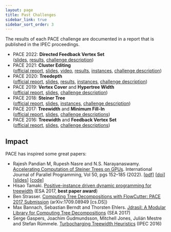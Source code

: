 ```yaml
---
layout: page
title: Past Challenges
sidebar_link: true
sidebar_sort_order: 3
---
```


The results of each PACE challenge are documented in a report that is published in the IPEC proceedings.
- PACE 2022: **Directed Feedback Vertex Set**<br/>
  ([slides](/2022/PACE22-slides.pdf),
  [results](/2022/results/),
  [challenge description](/2022/))
- PACE 2021: **Cluster Editing**<br/>
  ([official report](/2021/pace21-report.pdf),
  [slides](/2021/pace2021-award-ceremony.pdf),
  [video](https://fpt.akt.tu-berlin.de/pace2021/pace-award-recording.mp4),
  [results](/2021/results/), 
  [instances](https://github.com/PACE-challenge/Cluster-Editing-PACE-2021-instances), 
  [challenge description](/2021/))
- PACE 2020: **Treedepth**<br/>
  ([official report](https://doi.org/10.4230/LIPIcs.IPEC.2020.37),
  [slides](/2020/slides.pdf),
  [results](/2020/results/), 
  [instances](https://github.com/lkowalik/Treedepth-PACE-2020-instances), 
  [challenge description](/2020/))
- PACE 2019: **Vertex Cover** and **Hypertree Width**<br/>
  ([official report](https://doi.org/10.4230/LIPIcs.IPEC.2019.25),
  [slides](/files/PACE19-slides.pdf),
  [challenge description](/2019/))
- PACE 2018: **Steiner Tree**<br/>
  ([official report](https://doi.org/10.4230/LIPIcs.IPEC.2018.26),
  [slides](/files/PACE18-slides.pdf),
  [instances](https://github.com/PACE-challenge/SteinerTree-PACE-2018-instances),
  [challenge description](/2018/))
- PACE 2017: **Treewidth** and **Minimum Fill-In**<br/>
  ([official report](https://doi.org/10.4230/LIPIcs.IPEC.2017.30), [slides](/files/PACE17-slides.pdf), [challenge descriptions](/2017/))
- PACE 2016: **Treewidth** and **Feedback Vertex Set**<br/>
  ([official report](https://doi.org/10.4230/LIPIcs.IPEC.2016.30), [slides](/files/PACE16-slides.pdf), [challenge descriptions](/2016/))

## Impact

PACE has inspired some great papers:

- Rajesh Pandian M, Rupesh Nasre and N.S. Narayanaswamy.
[Accelerating Computation of Steiner Trees on GPUs](https://doi.org/10.1007/s10766-021-00723-0). International Journal of Parallel Programming, Vol 50, pgs 152–185 (2022). [[pdf](https://mrprajesh.co.in/pdfs/steiner-ijpp22-preprint.pdf)] [[doi](https://doi.org/10.1007/s10766-021-00723-0)] [[slides](https://mrprajesh.co.in/pdfs/sem2-v4.pdf)] [[code](https://doi.org/10.5281/zenodo.4477087)]
- Hisao Tamaki. [Positive-instance driven dynamic programming for treewidth](https://dx.doi.org/10.4230/LIPIcs.ESA.2017.68) (ESA 2017, **best paper award**)
- Ben Strasser. [Computing Tree Decompositions with FlowCutter: PACE 2017 Submission](https://arxiv.org/abs/1709.08949) (arXiv:1709.08949 [cs.DS])
- Max Bannach, Sebastian Berndt and Thorsten Ehlers. [Jdrasil: A Modular Library for Computing Tree Decompositions](https://dx.doi.org/10.4230/LIPIcs.SEA.2017.28) (SEA 2017)
- Serge Gaspers, Joachim Gudmundsson, Mitchell Jones, Julián Mestre and Stefan Rümmele. [Turbocharging Treewidth Heuristics](https://dx.doi.org/10.4230/LIPIcs.IPEC.2016.13) (IPEC 2016)
